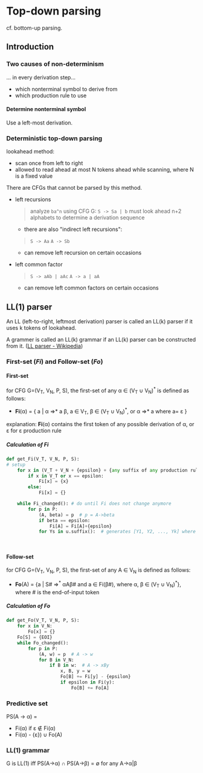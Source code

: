 # Top-down parsing

cf. bottom-up parsing.

## Introduction

### Two causes of non-determinism

... in every derivation step...

- which nonterminal symbol to derive from
- which production rule to use

#### Determine nonterminal symbol

Use a left-most derivation.

### Deterministic top-down parsing

lookahead method: 
- scan once from left to right
- allowed to read ahead at most N tokens ahead while scanning, where N is a fixed value

There are CFGs that cannot be parsed by this method.

- left recursions
  > analyze `ba^n` using CFG G:
  > `S -> Sa | b`
  > must look ahead n+2 alphabets to determine a derivation sequence
  - there are also "indirect left recursions":
  > `S -> Aa`
  > `A -> Sb`
  - can remove left recursion on certain occasions

- left common factor
  > `S -> aAb | aAc`
  > `A -> a | aA`
  - can remove left common factors on certain occasions
  
## LL(1) parser

An LL (left-to-right, leftmost derivation) parser is called an LL(k) parser if it uses k tokens of lookahead.

A grammer is called an LL(k) grammar if an LL(k) parser can be constructed from it. ([LL parser - Wikipedia](https://en.wikipedia.org/wiki/LL_parser))

### First-set (*Fi*) and Follow-set (*Fo*)

#### First-set

for CFG G=(V<sub>T</sub>, V<sub>N</sub>, P, S), the first-set of any &alpha; &isin; (V<sub>T</sub> &cup; V<sub>N</sub>)<sup>\*</sup> is defined as follows:
- **Fi**(&alpha;) = \{ a | &alpha; =>\* a &beta;, a &isin; V<sub>T</sub>, &beta; &isin; (V<sub>T</sub> &cup; V<sub>N</sub>)<sup>\*</sup>, or &alpha; =>\* a where a=	&epsilon; \}

explanation: **Fi**(&alpha;) contains the first token of any possible derivation of &alpha;, or &epsilon; for &epsilon; production rule

##### Calculation of *Fi*

```python
def get_Fi(V_T, V_N, P, S):
# setup
    for x in (V_T + V_N + {epsilon} + {any suffix of any production rule}).closure():
        if x in V_T or x == epsilon:
            Fi[x] = {x}
        else:
            Fi[x] = {}

    while Fi_changed(): # do until Fi does not change anymore
        for p in P:
            (A, beta) = p  # p = A->beta
            if beta == epsilon:  
                Fi[A] = Fi[A]+{epsilon}
            for Ys in u.suffix():  # generates [Y1, Y2, ..., Yk] where Yj in V_n.join(V_T)
                
        
```


#### Follow-set

for CFG G=(V<sub>T</sub>, V<sub>N</sub>, P, S), the first-set of any A &isin; V<sub>N</sub> is defined as follows:

- **Fo**(A) = \{a | S# =><sup>\*</sup> &alpha;A&beta;# and a &isin; Fi(&beta;#), where &alpha;, &beta; &isin; (V<sub>T</sub> &cup; V<sub>N</sub>)<sup>\*</sup>}, where # is the end-of-input token

##### Calculation of *Fo*
```python
def get_Fo(V_T, V_N, P, S):
    for x in V_N:
        Fo[x] = {} 
    Fo[S] = {EOI}
    while Fo_changed():
        for p in P:
            (A, w) = p  # A -> w
            for B in V_N:
                if B in w:  # A -> xBy
                    x, B, y = w
                    Fo[B] += Fi[y] - {epsilon}
                    if epsilon in Fi(y):
                        Fo[B] += Fo[A]
```

### Predictive set

PS(A -> &alpha;) = 
- Fi(&alpha;) if &epsilon; &notin; Fi(&alpha;)
- Fi(&alpha;) - \{&epsilon;\}) &cup; Fo(A)

### LL(1) grammar

G is LL(1) iff PS(A->&alpha;) &cap; PS(A->&beta;) = &empty; for any A->&alpha;|&beta;
